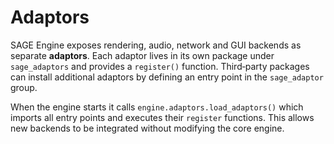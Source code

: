 # Adaptors

SAGE Engine exposes rendering, audio, network and GUI backends as separate **adaptors**. Each adaptor lives in its own package under `sage_adaptors` and provides a `register()` function. Third‑party packages can install additional adaptors by defining an entry point in the `sage_adaptor` group.

When the engine starts it calls `engine.adaptors.load_adaptors()` which imports all entry points and executes their `register` functions. This allows new backends to be integrated without modifying the core engine.

